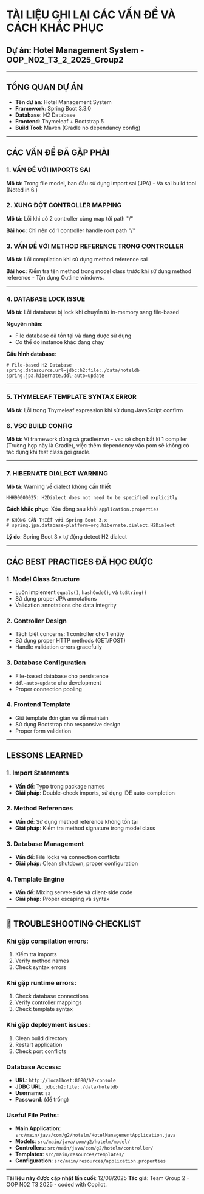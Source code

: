 # TÀI LIỆU GHI LẠI CÁC VẤN ĐỀ VÀ CÁCH KHẮC PHỤC
## Dự án: Hotel Management System - OOP_N02_T3_2_2025_Group2

---

## TỔNG QUAN DỰ ÁN
- **Tên dự án**: Hotel Management System
- **Framework**: Spring Boot 3.3.0
- **Database**: H2 Database
- **Frontend**: Thymeleaf + Bootstrap 5
- **Build Tool**: Maven (Gradle no dependancy config)

---

## CÁC VẤN ĐỀ ĐÃ GẶP PHẢI

### 1. VẤN ĐỀ VỚI IMPORTS SAI
**Mô tả**: Trong file model, ban đầu sử dụng import sai (JPA) 
            - Và sai build tool (Noted in 6.)


### 2. XUNG ĐỘT CONTROLLER MAPPING
**Mô tả**: Lỗi khi có 2 controller cùng map tới path "/"

**Bài học**: Chỉ nên có 1 controller handle root path "/"


### 3. VẤN ĐỀ VỚI METHOD REFERENCE TRONG CONTROLLER
**Mô tả**: Lỗi compilation khi sử dụng method reference sai

**Bài học**: Kiểm tra tên method trong model class trước khi sử dụng method reference
            - Tận dụng Outline windows.

---

### 4. DATABASE LOCK ISSUE
**Mô tả**: Lỗi database bị lock khi chuyển từ in-memory sang file-based

**Nguyên nhân**: 
- File database đã tồn tại và đang được sử dụng
- Có thể do instance khác đang chạy

**Cấu hình database**:
```properties
# File-based H2 Database
spring.datasource.url=jdbc:h2:file:./data/hoteldb
spring.jpa.hibernate.ddl-auto=update
```

---

### 5. THYMELEAF TEMPLATE SYNTAX ERROR
**Mô tả**: Lỗi trong Thymeleaf expression khi sử dụng JavaScript confirm

### 6. VSC BUILD CONFIG 
**Mô tả**: Vì framework dùng cả gradle/mvn - vsc sẽ chọn bất kì 1 compiler (Trường hợp này là Gradle), việc thêm dependency vào pom sẽ không có tác dụng khi test class gọi gradle.

---

### 7. HIBERNATE DIALECT WARNING
**Mô tả**: Warning về dialect không cần thiết
```
HHH90000025: H2Dialect does not need to be specified explicitly
```

**Cách khắc phục**: Xóa dòng sau khỏi `application.properties`
```properties
# KHÔNG CẦN THIẾT với Spring Boot 3.x
# spring.jpa.database-platform=org.hibernate.dialect.H2Dialect
```

**Lý do**: Spring Boot 3.x tự động detect H2 dialect

---

## CÁC BEST PRACTICES ĐÃ HỌC ĐƯỢC

### 1. Model Class Structure
- Luôn implement `equals()`, `hashCode()`, và `toString()`
- Sử dụng proper JPA annotations
- Validation annotations cho data integrity

### 2. Controller Design
- Tách biệt concerns: 1 controller cho 1 entity
- Sử dụng proper HTTP methods (GET/POST)
- Handle validation errors gracefully

### 3. Database Configuration
- File-based database cho persistence
- `ddl-auto=update` cho development
- Proper connection pooling

### 4. Frontend Template
- Giữ template đơn giản và dễ maintain
- Sử dụng Bootstrap cho responsive design
- Proper form validation

---

## LESSONS LEARNED

### 1. Import Statements
- **Vấn đề**: Typo trong package names
- **Giải pháp**: Double-check imports, sử dụng IDE auto-completion

### 2. Method References
- **Vấn đề**: Sử dụng method reference không tồn tại
- **Giải pháp**: Kiểm tra method signature trong model class

### 3. Database Management
- **Vấn đề**: File locks và connection conflicts
- **Giải pháp**: Clean shutdown, proper configuration

### 4. Template Engine
- **Vấn đề**: Mixing server-side và client-side code
- **Giải pháp**: Proper escaping và syntax

---

## 🔧 TROUBLESHOOTING CHECKLIST

### Khi gặp compilation errors:
1. Kiểm tra imports
2. Verify method names
3. Check syntax errors

### Khi gặp runtime errors:
1. Check database connections
2. Verify controller mappings
3. Check template syntax

### Khi gặp deployment issues:
1. Clean build directory
2. Restart application
3. Check port conflicts


### Database Access:
- **URL**: `http://localhost:8080/h2-console`
- **JDBC URL**: `jdbc:h2:file:./data/hoteldb`
- **Username**: `sa`
- **Password**: (để trống)

### Useful File Paths:
- **Main Application**: `src/main/java/com/g2/hotelm/HotelManagementApplication.java`
- **Models**: `src/main/java/com/g2/hotelm/model/`
- **Controllers**: `src/main/java/com/g2/hotelm/controller/`
- **Templates**: `src/main/resources/templates/`
- **Configuration**: `src/main/resources/application.properties`

---

**Tài liệu này được cập nhật lần cuối**: 12/08/2025
**Tác giả**: Team Group 2 - OOP N02 T3 2025 - coded with Copilot.
